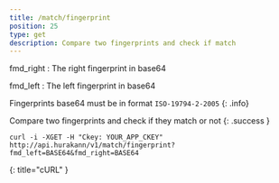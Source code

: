 ```yaml
---
title: /match/fingerprint
position: 25
type: get
description: Compare two fingerprints and check if match
---
```

fmd_right
: The right fingerprint in base64

fmd_left
: The left fingerprint in base64

Fingerprints base64 must be in format `ISO-19794-2-2005`
{: .info}

Compare two fingerprints and check if they match or not
{: .success }

~~~ shell
curl -i -XGET -H "Ckey: YOUR_APP_CKEY" http://api.hurakann/v1/match/fingerprint?fmd_left=BASE64&fmd_right=BASE64
~~~
{: title="cURL" }
